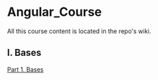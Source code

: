 # Angular_Course

All this course content is located in the repo's wiki.

## I. Bases
[Part 1. Bases](https://github.com/AlejandroGimenoBosonit/Angular_Course/wiki/I.-Bases)
